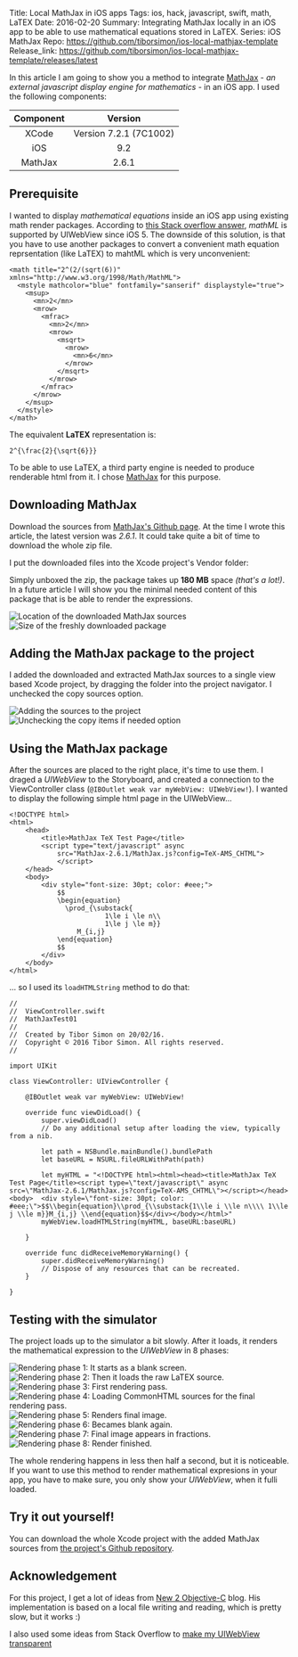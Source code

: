 Title: Local MathJax in iOS apps
Tags: ios, hack, javascript, swift, math, LaTEX
Date: 2016-02-20
Summary: Integrating MathJax locally in an iOS app to be able to use mathematical equations stored in LaTEX.
Series: iOS MathJax
Repo: https://github.com/tiborsimon/ios-local-mathjax-template
Release_link: https://github.com/tiborsimon/ios-local-mathjax-template/releases/latest



In this article I am going to show you a method to integrate [MathJax](https://www.mathjax.org) - _an external javascript display engine for mathematics_ - in an iOS app. I used the following components:

| Component | Version |
|:-----:|:--------------------:|
| XCode | Version 7.2.1 (7C1002) |
| iOS   | 9.2                    |
| MathJax | 2.6.1                |


## Prerequisite

I wanted to display _mathematical equations_ inside an iOS app using existing math render packages. According to [this Stack overflow answer](http://stackoverflow.com/a/16002611), _mathML_ is supported by UIWebView since iOS 5. The downside of this solution, is that you have to use another packages to convert a convenient math equation reprsentation (like LaTEX) to mahtML which is very unconvenient:

```
<math title="2^(2/(sqrt(6))" xmlns="http://www.w3.org/1998/Math/MathML">
  <mstyle mathcolor="blue" fontfamily="sanserif" displaystyle="true">
    <msup>
      <mn>2</mn>
      <mrow>
        <mfrac>
          <mn>2</mn>
          <mrow>
            <msqrt>
              <mrow>
                <mn>6</mn>
              </mrow>
            </msqrt>
          </mrow>
        </mfrac>
      </mrow>
    </msup>
  </mstyle>
</math>
```

The equivalent __LaTEX__ representation is:

```
2^{\frac{2}{\sqrt{6}}}
```

To be able to use LaTEX, a third party engine is needed to produce renderable html from it. I chose [MathJax](https://www.mathjax.org) for this purpose.

## Downloading MathJax

Download the sources from <a href="https://github.com/mathjax/MathJax/releases/latest" target="_blank">MathJax's Github page</a>. At the time I wrote this article, the latest version was _2.6.1_. It could take quite a bit of time to download the whole zip file.

I put the downloaded files into the Xcode project's Vendor folder:

Simply unboxed the zip, the package takes up __180 MB__ space _(that's a lot!)_. In a future article I will show you the minimal needed content of this package that is be able to render the expressions.


<div class="gallery">
  <img class="jslghtbx-thmb" src="/images/articles/mathjax-ios/mathjax-ios-vendor-folder.png" alt="Location of the downloaded MathJax sources" data-jslghtbx data-jslghtbx-caption="Location of the downloaded MathJax sources" data-jslghtbx-group="mathjax-ios-group-03" />
  <img class="jslghtbx-thmb" src="/images/articles/mathjax-ios/mathjax-ios-raw-package-size.png" alt="Size of the freshly downloaded package" data-jslghtbx data-jslghtbx-caption="Size of the freshly downloaded package" data-jslghtbx-group="mathjax-ios-group-03" />
</div>

## Adding the MathJax package to the project

I added the downloaded and extracted MathJax sources to a single view based Xcode project, by dragging the folder into the project navigator. I unchecked the copy sources option.


<div class="gallery">
  <img class="jslghtbx-thmb" src="/images/articles/mathjax-ios/adding-the-sources.png" alt="Adding the sources to the project" data-jslghtbx data-jslghtbx-caption="Adding the sources to the project" data-jslghtbx-group="mathjax-ios-group-02" />
  <img class="jslghtbx-thmb" src="/images/articles/mathjax-ios/copy-items.png" alt="Unchecking the copy items if needed option" data-jslghtbx data-jslghtbx-caption="Unchecking the copy items if needed option" data-jslghtbx-group="mathjax-ios-group-02" />
</div>


## Using the MathJax package

After the sources are placed to the right place, it's time to use them. I draged a _UIWebView_ to the Storyboard, and created a connection to the ViewController class (`@IBOutlet weak var myWebView: UIWebView!`). I wanted to display the following simple html page in the UIWebView...

```
<!DOCTYPE html>
<html>
    <head>
        <title>MathJax TeX Test Page</title>
        <script type="text/javascript" async
            src="MathJax-2.6.1/MathJax.js?config=TeX-AMS_CHTML">
            </script>
    </head>
    <body>
        <div style="font-size: 30pt; color: #eee;">
            $$    
            \begin{equation}
              \prod_{\substack{
                        1\le i \le n\\
                        1\le j \le m}}
                 M_{i,j}
            \end{equation}
            $$
        </div>
    </body>
</html>
```
... so I used its `loadHTMLString` method to do that:

```
//
//  ViewController.swift
//  MathJaxTest01
//
//  Created by Tibor Simon on 20/02/16.
//  Copyright © 2016 Tibor Simon. All rights reserved.
//

import UIKit

class ViewController: UIViewController {

    @IBOutlet weak var myWebView: UIWebView!

    override func viewDidLoad() {
        super.viewDidLoad()
        // Do any additional setup after loading the view, typically from a nib.

        let path = NSBundle.mainBundle().bundlePath
        let baseURL = NSURL.fileURLWithPath(path)

        let myHTML = "<!DOCTYPE html><html><head><title>MathJax TeX Test Page</title><script type=\"text/javascript\" async  src=\"MathJax-2.6.1/MathJax.js?config=TeX-AMS_CHTML\"></script></head><body>  <div style=\"font-size: 30pt; color: #eee;\">$$\\begin{equation}\\prod_{\\substack{1\\le i \\le n\\\\ 1\\le j \\le m}}M_{i,j} \\end{equation}$$</div></body></html>"
        myWebView.loadHTMLString(myHTML, baseURL:baseURL)

    }

    override func didReceiveMemoryWarning() {
        super.didReceiveMemoryWarning()
        // Dispose of any resources that can be recreated.
    }

}

```

## Testing with the simulator

The project loads up to the simulator a bit slowly. After it loads, it renders the mathematical expression to the _UIWebView_ in 8 phases:

<div class="gallery">
  <img class="jslghtbx-thmb" src="/images/articles/mathjax-ios/mathjax-ios-00.png" alt="Rendering phase 1: It starts as a blank screen." data-jslghtbx data-jslghtbx-caption="Rendering phase 1: It starts as a blank screen." data-jslghtbx-group="mathjax-ios-group" />
  <img class="jslghtbx-thmb" src="/images/articles/mathjax-ios/mathjax-ios-01.png" alt="Rendering phase 2: Then it loads the raw LaTEX source." data-jslghtbx data-jslghtbx-caption="Rendering phase 2: Then it loads the raw LaTEX source." data-jslghtbx-group="mathjax-ios-group" />
  <img class="jslghtbx-thmb" src="/images/articles/mathjax-ios/mathjax-ios-02.png" alt="Rendering phase 3: First rendering pass." data-jslghtbx data-jslghtbx-caption="Rendering phase 3: First rendering pass." data-jslghtbx-group="mathjax-ios-group" />
  <img class="jslghtbx-thmb" src="/images/articles/mathjax-ios/mathjax-ios-03.png" alt="Rendering phase 4: Loading CommonHTML sources for the final rendering pass." data-jslghtbx data-jslghtbx-caption="Rendering phase 4: Loading CommonHTML sources for the final rendering pass." data-jslghtbx-group="mathjax-ios-group" />
  <img class="jslghtbx-thmb" src="/images/articles/mathjax-ios/mathjax-ios-04.png" alt="Rendering phase 5: Renders final image." data-jslghtbx data-jslghtbx-caption="Rendering phase 5: Renders final image." data-jslghtbx-group="mathjax-ios-group" />
  <img class="jslghtbx-thmb" src="/images/articles/mathjax-ios/mathjax-ios-05.png" alt="Rendering phase 6: Becames blank again." data-jslghtbx data-jslghtbx-caption="Rendering phase 6: Becames blank again." data-jslghtbx-group="mathjax-ios-group" />
  <img class="jslghtbx-thmb" src="/images/articles/mathjax-ios/mathjax-ios-06.png" alt="Rendering phase 7: Final image appears in fractions." data-jslghtbx data-jslghtbx-caption="Rendering phase 7: Final image appears in fractions." data-jslghtbx-group="mathjax-ios-group" />
  <img class="jslghtbx-thmb" src="/images/articles/mathjax-ios/mathjax-ios-07.png" alt="Rendering phase 8: Render finished." data-jslghtbx data-jslghtbx-caption="Rendering phase 8: Render finished." data-jslghtbx-group="mathjax-ios-group" />
</div>

The whole rendering happens in less then half a second, but it is noticeable. If you want to use this method to render mathematical expresions in your app, you have to make sure, you only show your _UIWebView_, when it fulli loaded.

## Try it out yourself!

You can download the whole Xcode project with the added MathJax sources from <a href="https://github.com/tiborsimon/ios-local-mathjax-template" target="_blank">the project's Github repository</a>.

## Acknowledgement

For this project, I get a lot of ideas from <a href="http://new2objectivec.blogspot.hu/2013/03/mathjax-v21-works-beautifully-on-ios-61.html?m=1" target="_blank">New 2 Objective-C</a> blog. His implementation is based on a local file writing and reading, which is pretty slow, but it works :)

I also used some ideas from Stack Overflow to <a href="http://stackoverflow.com/questions/3646930/how-to-make-a-transparent-uiwebview" target="_blank">make my UIWebView transparent</a>
